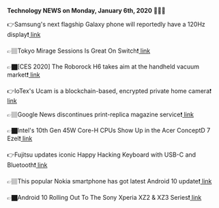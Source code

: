 <b>Technology NEWS on Monday, January 6th, 2020</b> 📡📡📡 

👉Samsung's next flagship Galaxy phone will reportedly have a 120Hz display❗️<a href='https://techblock.club/?p=2053'> link</a>

👉🏽Tokyo Mirage Sessions Is Great On Switch❗️<a href='https://techblock.club/?p=2055'> link</a>

👉🏿[CES 2020] The Roborock H6 takes aim at the handheld vacuum market❗️<a href='https://techblock.club/?p=2057'> link</a>

👉IoTex's Ucam is a blockchain-based, encrypted private home camera❗️<a href='https://techblock.club/?p=2059'> link</a>

👉🏽Google News discontinues print-replica magazine service❗️<a href='https://techblock.club/?p=2061'> link</a>

👉🏿Intel's 10th Gen 45W Core-H CPUs Show Up in the Acer ConceptD 7 Ezel❗️<a href='https://techblock.club/?p=2063'> link</a>

👉Fujitsu updates iconic Happy Hacking Keyboard with USB-C and Bluetooth❗️<a href='https://techblock.club/?p=2065'> link</a>

👉🏽This popular Nokia smartphone has got latest Android 10 update❗️<a href='https://techblock.club/?p=2067'> link</a>

👉🏿Android 10 Rolling Out To The Sony Xperia XZ2 & XZ3 Series❗️<a href='https://techblock.club/?p=2069'> link</a>

